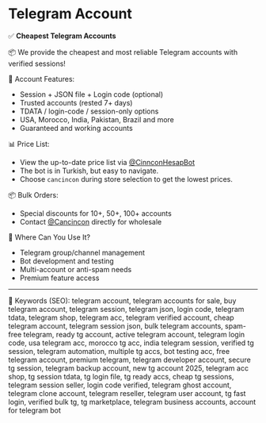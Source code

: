 # Telegram Account

✅ **Cheapest Telegram Accounts**

📦 We provide the cheapest and most reliable Telegram accounts with verified sessions!

📌 Account Features:
- Session + JSON file + Login code (optional)
- Trusted accounts (rested 7+ days)
- TDATA / login-code / session-only options
- USA, Morocco, India, Pakistan, Brazil and more
- Guaranteed and working accounts

📊 Price List:
- View the up-to-date price list via [@CinnconHesapBot](https://t.me/CinnconHesapBot)
- The bot is in Turkish, but easy to navigate.
- Choose `cancincon` during store selection to get the lowest prices.

📦 Bulk Orders:
- Special discounts for 10+, 50+, 100+ accounts
- Contact [@Cancincon](https://t.me/Cancincon) directly for wholesale

🧠 Where Can You Use It?
- Telegram group/channel management
- Bot development and testing
- Multi-account or anti-spam needs
- Premium feature access

---

📢 Keywords (SEO):
telegram account, telegram accounts for sale, buy telegram account, telegram session, telegram json, login code, telegram tdata, telegram shop, telegram acc, telegram verified account, cheap telegram account, telegram session json, bulk telegram accounts, spam-free telegram, ready tg account, active telegram account, telegram login code, usa telegram acc, morocco tg acc, india telegram session, verified tg session, telegram automation, multiple tg accs, bot testing acc, free telegram account, premium telegram, telegram developer account, secure tg session, telegram backup account, new tg account 2025, telegram acc shop, tg session tdata, tg login file, tg ready accs, cheap tg sessions, telegram session seller, login code verified, telegram ghost account, telegram clone account, telegram reseller, telegram user account, tg fast login, verified bulk tg, tg marketplace, telegram business accounts, account for telegram bot